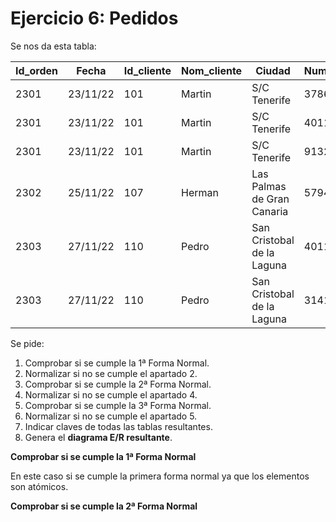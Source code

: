 # Ejercicio 6: Pedidos  

Se nos da esta tabla:  

| Id_orden |  Fecha |  Id_cliente |  Nom_cliente |  Ciudad |  Num_art |  nom_art |  cant |  Precio |
|-----|-----|-----|-----|-----|-----|-----|-----|-----| 
| 2301 |  23/11/22 |  101 |  Martin |  S/C Tenerife |  3786 |  Red |  3 |  35,00 |
| 2301 |  23/11/22 |  101 |  Martin |  S/C Tenerife |  4011 |  Raqueta |  6 |  65,00 |
| 2301 |  23/11/22 |  101 |  Martin |  S/C Tenerife |  9132 |  Paq-3 |  8 |  4,75 |
| 2302 |  25/11/22 |  107 |  Herman |  Las Palmas de Gran Canaria |  5794 |  Paq-6 |  4 |  5,00 |
| 2303 |  27/11/22 |  110 |  Pedro |  San Cristobal de la Laguna |  4011 |  Raqueta |  2 |  65,00 |
| 2303 |  27/11/22 |  110 |  Pedro |  San Cristobal de la Laguna |  3141 |  Funda |  2 |  10,00 |  

Se pide:  

1. Comprobar si se cumple la 1ª Forma Normal.
2. Normalizar si no se cumple el apartado 2.
3. Comprobar si se cumple la 2ª Forma Normal.
4. Normalizar si no se cumple el apartado 4.
5. Comprobar si se cumple la 3ª Forma Normal.
6. Normalizar si no se cumple el apartado 5.
7. Indicar claves de todas las tablas resultantes.
9. Genera el __diagrama E/R resultante__.  


**Comprobar si se cumple la 1ª Forma Normal**  

En este caso si se cumple la primera forma normal ya que los elementos son atómicos.  

**Comprobar si se cumple la 2ª Forma Normal**  




